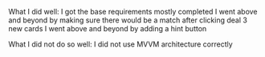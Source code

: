 What I did well:
  I got the base requirements mostly completed
  I went above and beyond by making sure there would be a match after clicking deal 3 new cards
  I went above and beyond by adding a hint button
  
What I did not do so well:
  I did not use MVVM architecture correctly
